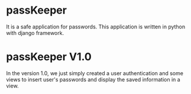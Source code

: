 # passKeeper
It is a safe application for passwords.
This application is written in python with django framework.

# passKeeper V1.0
In the version 1.0, we just simply created a user authentication and some views to insert user's passwords and display the saved information in a view.
